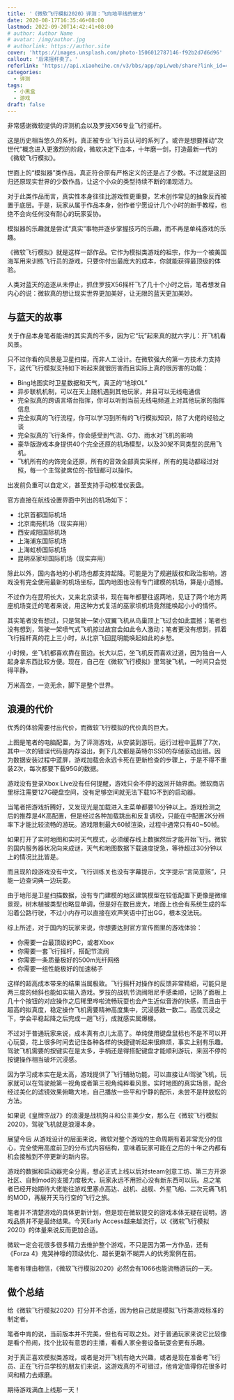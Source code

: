 ```yaml
---
title: '《微软飞行模拟2020》评测：飞向地平线的彼方'
date: 2020-08-17T16:35:46+08:00
lastmod: 2022-09-20T14:42:41+08:00
# author: Author Name
# avatar: /img/author.jpg
# authorlink: https://author.site
cover: 'https://images.unsplash.com/photo-1506012787146-f92b2d7d6d96'
callout: '后来摇杆卖了。'
referlink: 'https://api.xiaoheihe.cn/v3/bbs/app/api/web/share?link_id=44393519'
categories:
  - 评测
tags:
  - 小黑盒
  - 游戏
draft: false
---
```


非常感谢微软提供的评测机会以及罗技X56专业飞行摇杆。

<!--more-->

这是历史相当悠久的系列，真正被专业飞行员认可的系列了。或许是想要推动“次世代”概念进入更激烈的阶段，微软决定下血本，十年磨一剑，打造最新一代的《微软飞行模拟》。

世面上的“模拟器”类作品，真正符合原有严格定义的还是占了少数。不过就是这回归还原现实世界的少数作品，让这个小众的类型持续不断的涌现活力。

对于此类作品而言，真实性本身往往比游戏性更重要，艺术创作常见的抽象反而被置于底层。于是，玩家从属于作品本身，创作者宁愿设计几个小时的新手教程，也绝不会向任何没有耐心的玩家妥协。

模拟器的乐趣就是尝试“真实”事物并逐步掌握技巧的乐趣，而不再是单纯游戏的乐趣。

《微软飞行模拟》就是这样一部作品。它作为模拟类游戏的祖宗，作为一个被美国海军用来训练飞行员的游戏，只要你付出最庞大的成本，你就能获得最顶级的体验。

人类对蓝天的追逐从未停止，抓住罗技X56摇杆飞了几十个小时之后，笔者想发自内心的说：微软真的想让现实世界更加美好，让无限的蓝天更加美妙。

## 与蓝天的故事

关于作品本身笔者能讲的其实真的不多，因为它“玩”起来真的就六字儿：开飞机看风景。

只不过你看的风景是卫星扫描，而非人工设计。在微软强大的第一方技术力支持下，这代飞行模拟支持如下听起来就很厉害而且实际上真的很厉害的功能：

- Bing地图实时卫星数据和天气，真正的“地球OL”
- 异步联机机制，可以在天上随机遇到其他玩家，并且可以无线电通信
- 完全拟真的跨语言塔台指挥，你可以听到当前无线电频道上对其他玩家的指挥信息
- 完全拟真的飞行流程，你可以学习到所有的飞行模拟知识，除了大佬的经验之谈
- 完全拟真的飞行条件，你会感受到气流、G力、雨水对飞机的影响
- 豪华版游戏本身提供40个完全还原的机场模型，以及30架不同类型的民用飞机。
- 飞机所有的内饰完全还原，所有的音效全部真实采样，所有的晃动都经过对照，每一个主驾驶席位的-按钮都可以操作。

出发前负重可以自定义，甚至支持手动校准仪表盘。

官方直接在航线设置界面中列出的机场如下：

- 北京首都国际机场
- 北京南苑机场（现实弃用）
- 西安咸阳国际机场
- 上海浦东国际机场
- 上海虹桥国际机场
- 昆明巫家坝国际机场（现实弃用）

除此以外，国内各地的小机场也都支持起降。可能是为了规避版权和政治影响，游戏没有完全使用最新的机场坐标，国内地图也没有专门建模的机场，算是小遗憾。

不过作为在昆明长大，又来北京读书，现在每年都要往返两地，见证了两个地方两座机场变迁的笔者来说，用这种方式复活的巫家坝机场竟然能唤起小小的情怀。

其实笔者没有想过，只是驾驶一架小双翼飞机从鸟巢顶上飞过会如此震撼；笔者也没有想到，驾驶一架喷气式飞机掠过故宫会如此令人激动；笔者更没有想到，抓着飞行摇杆真的花上三小时，从北京飞回昆明能唤起如此的乡愁。

小时候，坐飞机都喜欢靠在窗边。长大以后，坐飞机反而喜欢过道，因为独自一人起身拿东西比较方便。现在，自己在《微软飞行模拟》里驾驶飞机，一时间只会觉得平静。

万米高空，一览无余，脚下是整个世界。

## 浪漫的代价

优秀的体验需要付出代价，而微软飞行模拟的代价真的巨大。

上图是笔者的电脑配置，为了评测游戏，从安装到游玩，运行过程中蓝屏了7次，其中一次的错误代码是内存溢出，剩下几次都是英特尔SSD的存储驱动出错。因为数据安装过程中蓝屏，游戏加载会永远卡死在更新检查的步骤上，于是不得不重装2次，每次都要下载95G的数据。

游戏没有登录Xbox Live没有任何提醒，游戏只会不停的返回开始界面。微软商店里标注需要127G硬盘空间，没有足够空间就无法下载1G不到的启动器。

当笔者把游戏折腾好，又发现光是加载进入主菜单都要10分钟以上。游戏检测之后的推荐是4K高配置，但是经过各种加载跳出和反复调校，只能在中配置2K分辨率下才能比较流畅的游玩。游戏限制最大60帧渲染，过程中通常只有40~50帧。

如果打开了实时地图和实时天气模式，必须缓存线上数据然后才能开始飞行。微软的国内服务器状况向来成谜，天气和地图数据下载速度捉急，等待超过30分钟以上的情况比比皆是。

而且现阶段游戏没有中文，飞行训练关也没有字幕提示，文字提示“言简意赅”，只能一边查词典一边玩耍。

由于地形是卫星扫描数据，没有专门建模的地区建筑模型在较低配置下更像是微缩景观，树木植被类型也略显单调，但是好在数目庞大，地面上也会有系统生成的车沿着公路行驶，不过小内存可以直接在欢声笑语中打出GG，根本没法玩。

综上所述，对于国内的玩家来说，你想要达到官方宣传图里的游戏体验：

- 你需要一台最顶级的PC，或者Xbox
- 你需要一套飞行摇杆，搭配节流阀
- 你需要一条质量极好的500m光纤网络
- 你需要一组性能极好的加速梯子

这样的超高成本带来的结果当属极致。飞行摇杆对操作的反馈非常精细，可能只是两三度的倾斜也能如实输入游戏。罗技的战机节流阀阻尼手感柔顺，记熟了面板上几十个按钮的对应操作之后稀里哗啦流畅玩耍也会产生近似音游的快感，而且由于超高的拟真度，稳定操作飞机需要精神高度集中，沉浸感数一数二。高度沉浸之下，学会平稳起降之后完成一趟飞行，成就感实属爆棚。

不过对于普通玩家来说，成本真有点儿太高了。单纯使用键盘鼠标也不是不可以开心玩耍，花上很多时间去记住各种各样的快捷键听起来很麻烦，事实上别有乐趣。驾驶飞机需要的按键实在是太多，手柄还是得搭配键盘才能顺利游玩，来回不停的按键操作相当破坏沉浸感。

因为学习成本实在是太高，游戏提供了飞行辅助功能，可以直接让AI驾驶飞机，玩家就可以在驾驶舱第一视角或者第三视角纯粹看风景。实时地图的真实场景，配合经过美化的滤镜效果俯瞰大地，自己播放一些平和宁静的配乐，未尝不是种放松的方法。

如果说《皇牌空战7》的浪漫是战机狗斗和公主美少女，那么在《微软飞行模拟2020》，驾驶飞机就是浪漫本身。

展望今后
从游戏设计的层面来说，微软对整个游戏的生命周期有着非常充分的信心，完全使用高度前卫的分布式内容结构，意味着玩家可能在之后的十年之内都有机会接触到不停更新的新内容。

游戏的数据和启动器完全分离，想必正式上线以后对steam创意工坊、第三方开源社区、自制mod的支援力度极大，玩家永远不用担心没有新东西可以玩。总之笔者已经开始期待大佬能往游戏里塞点高达、战机、战舰、外星飞船、二次元痛飞机的MOD，再展开天马行空的飞行之旅。

笔者并不清楚游戏的具体更新计划，但是现在微软提交的游戏本体无疑在说明，游戏品质并不是最终结果。今天Early Access越来越流行，以《微软飞行模拟2020》的体量来说反而更加合适。

微软一定会花很多很多精力去维护整个游戏，不只是因为第一方作品，还有《Forza 4》鬼哭神嚎的顶级优化、超长更新不糊弄人的优秀案例在前。

笔者有理由相信，《微软飞行模拟2020》必然会有1066也能流畅游玩的一天。

## 做个总结

给《微软飞行模拟2020》打分并不合适，因为他自己就是模拟飞行类游戏标准的制定者。

笔者中肯的说，当前版本并不完美，但也有可取之处。对于普通玩家来说它比较像是看个热闹，找个比较有意思的主播，看看人家全套设备玩耍会更有乐趣。

对于真正喜欢模拟类游戏，或者是对开飞机有绝大兴趣，或者是现在准备考飞行员、正在飞行员学校的朋友们来说，这游戏真的不可错过，他肯定值得你花很多时间和精力去琢磨。

期待游戏满血上线那一天！
